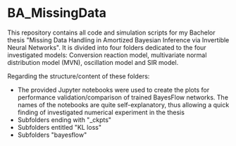 # BA_MissingData

This repository contains all code and simulation scripts for my Bachelor thesis "Missing Data Handling in Amortized Bayesian Inference via Invertible Neural Networks".
It is divided into four folders dedicated to the four investigated models: Conversion reaction model, multivariate normal distribution model (MVN), oscillation model and SIR model.

Regarding the structure/content of these folders: 
- The provided Jupyter notebooks were used to create the plots for performance validation/comparison of trained BayesFlow networks. The names of the notebooks are quite self-explanatory, thus allowing a quick finding of investigated numerical experiment in the thesis
- Subfolders ending with "_ckpts"
- Subfolders entitled "KL loss"
- Subfolders "bayesflow"
